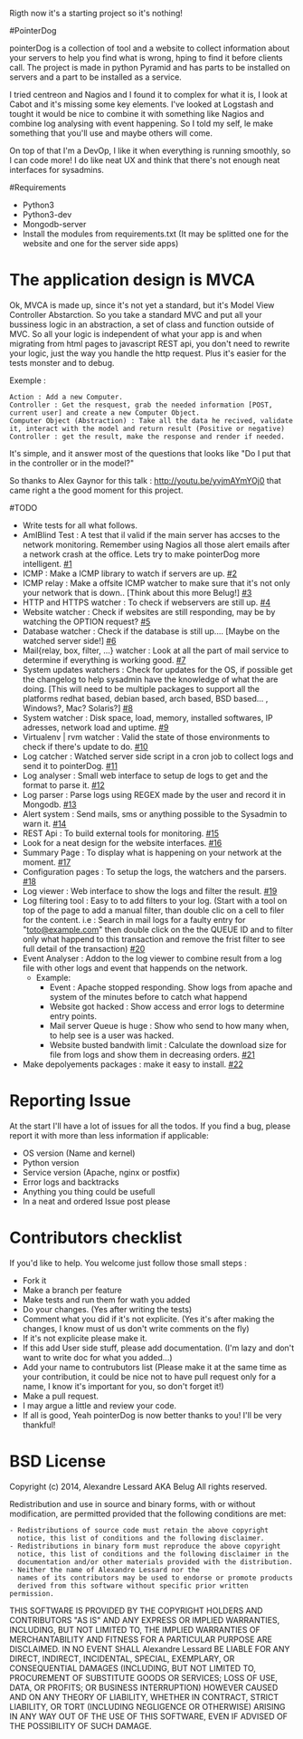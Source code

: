 Rigth now it's a starting project so it's nothing!

#PointerDog

pointerDog is a collection of tool and a website to collect information about your servers to help you find what is wrong, hping to find it before clients call. The project is made in python Pyramid and has  parts to be installed on servers and a part to be installed as a service.

I tried centreon and Nagios and I found it to complex for what it is, I look at Cabot and it's missing some key elements. I've looked at Logstash and tought it would be nice to combine it with something like Nagios and combine log analysing with event happening. So I told my self, le make something that you'll use and maybe others will come.

On top of that I'm a DevOp, I like it when everything is running smoothly, so I can code more! I do like neat UX and think that there's not enough neat interfaces for sysadmins.

#Requirements

- Python3
- Python3-dev
- Mongodb-server
- Install the modules from requirements.txt (It may be splitted one for the website and one for the server side apps)


# The application design is MVCA

Ok, MVCA is made up, since it's not yet a standard, but it's Model View Controller Abstarction. So you take a standard MVC and put all your bussiness logic in an abstraction, a set of class and function outside of MVC. So all your logic is independent of what your app is and when migrating from html pages to javascript REST api, you don't need to rewrite your logic, just the way you handle the http request. Plus it's easier for the tests monster and to debug.

Exemple :

    Action : Add a new Computer.
    Controller : Get the resquest, grab the needed information [POST, current user] and create a new Computer Object.
    Computer Object (Abstraction) : Take all the data he recived, validate it, interact with the model and return result (Positive or negative)
    Controller : get the result, make the response and render if needed.

It's simple, and it answer most of the questions that looks like "Do I put that in the controller or in the model?"

So thanks to Alex Gaynor for this talk : http://youtu.be/yvjmAYmYOj0 that came right a the good moment for this project.

#TODO

- Write tests for all what follows.
- AmIBlind Test : A test that il valid if the main server has accses to the network monitoring. Remember using Nagios all those alert emails after a network crash at the office. Lets try to make pointerDog more intelligent. [#1](/../../issues/1)
- ICMP : Make a ICMP library to watch if servers are up. [#2](/../../issues/2)
- ICMP relay : Make a offsite ICMP watcher to make sure that it's not only your network that is down.. [Think about this more Belug!] [#3](/../../issues/3)
- HTTP and HTTPS watcher : To check if webservers are still up. [#4](/../../issues/4)
- Website watcher : Check if websites are still responding, may be by watching the OPTION request? [#5](/../../issues/5)
- Database watcher : Check if the database is still up.... [Maybe on the watched server side!] [#6](/../../issues/6)
- Mail{relay, box, filter, ...} watcher : Look at all the part of mail service to determine if everything is working good. [#7](/../../issues/7)
- System updates watchers : Check for updates for the OS, if possible get the changelog to help sysadmin have the knowledge of what the are doing. [This will need to be multiple packages to support all the platforms redhat based, debian based, arch based, BSD based... , Windows?, Mac? Solaris?] [#8](/../../issues/8)
- System watcher : Disk space, load, memory, installed softwares, IP adresses, network load and uptime. [#9](/../../issues/9)
- Virtualenv | rvm watcher : Valid the state of those environments to check if there's update to do. [#10](/../../issues/10)
- Log catcher : Watched server side script in a cron job to collect logs and send it to pointerDog. [#11](/../../issues/11)
- Log analyser : Small web interface to setup de logs to get and the format to parse it. [#12](/../../issues/12)
- Log parser : Parse logs using REGEX made by the user and record it in Mongodb. [#13](/../../issues/13)
- Alert system : Send mails, sms or anything possible to the Sysadmin to warn it. [#14](/../../issues/14)
- REST Api : To build external tools for monitoring. [#15](/../../issues/15)
- Look for a neat design for the website interfaces. [#16](/../../issues/16)
- Summary Page : To display what is happening on your network at the moment. [#17](/../../issues/17)
- Configuration pages : To setup the logs, the watchers and the parsers. [#18](/../../issues/18)
- Log viewer : Web interface to show the logs and filter the result. [#19](/../../issues/19)
- Log filtering tool : Easy to to add filters to your log. (Start with a tool on top of the page to add a manual filter, than double clic on a cell to filer for the content. i.e : Search in mail logs for a faulty entry for "toto@example.com" then double click on the the QUEUE ID and to filter only what happend to this transaction and remove the frist filter to see full detail of the transaction) [#20](/../../issues/20)
- Event Analyser : Addon to the log viewer to combine result from a log file with other logs and event that happends on the network.
  - Example:
    - Event : Apache stopped responding. Show logs from apache and system of the minutes before  to catch what happend
    - Website got hacked : Show access and error logs to determine entry points.
    - Mail server Queue is huge : Show who send to how many when, to help see is a user was hacked.
    - Website busted bandwith limit : Calculate the download size for file from logs and show them in decreasing orders. [#21](/../../issues/21)
- Make depolyements packages : make it easy to install. [#22](/../../issues/22)

# Reporting Issue

At the start I'll have a lot of issues for all the todos. If you find a bug, please report it with more than less information if applicable:
- OS version (Name and kernel)
- Python version
- Service version (Apache, nginx or postfix)
- Error logs and backtracks
- Anything you thing could be usefull
- In a neat and ordered Issue post please

# Contributors checklist

If you'd like to help. You welcome just follow those small steps :
- Fork it
- Make a branch per feature
- Make tests and run them for wath you added
- Do your changes. (Yes after writing the tests)
- Comment what you did if it's not explicite. (Yes it's after making the changes, I know must of us don't write comments on the fly)
- If it's not explicite please make it.
- If this add User side stuff, please add documentation. (I'm lazy and don't want to write doc for what you added...)
- Add your name to contrubutors list (Please make it at the same time as your contribution, it could be nice not to have pull request only for a name, I know it's important for you, so don't forget it!)
- Make a pull request.
- I may argue a little and review your code.
- If all is good, Yeah pointerDog is now better thanks to you! I'll be very thankful!

# BSD License

Copyright (c) 2014, Alexandre Lessard AKA Belug
All rights reserved.

Redistribution and use in source and binary forms, with or without
modification, are permitted provided that the following conditions are met:

    - Redistributions of source code must retain the above copyright
      notice, this list of conditions and the following disclaimer.
    - Redistributions in binary form must reproduce the above copyright
      notice, this list of conditions and the following disclaimer in the
      documentation and/or other materials provided with the distribution.
    - Neither the name of Alexandre Lessard nor the
      names of its contributors may be used to endorse or promote products
      derived from this software without specific prior written permission.

THIS SOFTWARE IS PROVIDED BY THE COPYRIGHT HOLDERS AND CONTRIBUTORS "AS IS" AND
ANY EXPRESS OR IMPLIED WARRANTIES, INCLUDING, BUT NOT LIMITED TO, THE IMPLIED
WARRANTIES OF MERCHANTABILITY AND FITNESS FOR A PARTICULAR PURPOSE ARE
DISCLAIMED. IN NO EVENT SHALL Alexandre Lessard BE LIABLE FOR ANY
DIRECT, INDIRECT, INCIDENTAL, SPECIAL, EXEMPLARY, OR CONSEQUENTIAL DAMAGES
(INCLUDING, BUT NOT LIMITED TO, PROCUREMENT OF SUBSTITUTE GOODS OR SERVICES;
LOSS OF USE, DATA, OR PROFITS; OR BUSINESS INTERRUPTION) HOWEVER CAUSED AND
ON ANY THEORY OF LIABILITY, WHETHER IN CONTRACT, STRICT LIABILITY, OR TORT
(INCLUDING NEGLIGENCE OR OTHERWISE) ARISING IN ANY WAY OUT OF THE USE OF THIS
SOFTWARE, EVEN IF ADVISED OF THE POSSIBILITY OF SUCH DAMAGE.
